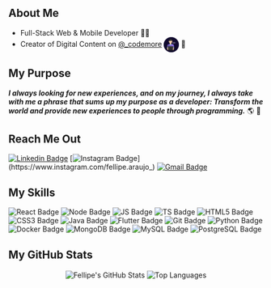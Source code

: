 ## About Me

* Full-Stack Web & Mobile Developer :technologist:
* Creator of Digital Content on [@_codemore](https://www.instagram.com/_codemore) <img src="LogoBackground.svg" width="30" align="center" /> :purple_heart:

## My Purpose

***I always looking for new experiences, and on my journey, I always take with me a phrase that sums up my purpose as a developer: Transform the world and provide new experiences to people through programming.*** :earth_americas: :blue_heart:

## Reach Me Out

[![Linkedin Badge](https://img.shields.io/badge/-LinkedIn-blue?style=flat-square&logo=Linkedin&logoColor=white&link=https://www.linkedin.com/in/fellipearaujo)](https://www.linkedin.com/in/fellipearaujo)
[![Instagram Badge](https://img.shields.io/badge/-Instagram-B353A5?style=flat-square&labelColor=B353A5&logo=instagram&logoColor=white&link=https://www.instagram.com/fellipe.araujo_)](https://www.instagram.com/fellipe.araujo_)
[![Gmail Badge](https://img.shields.io/badge/-fellipe.eng.soft@gmail.com-EA4635?style=flat-square&logo=Gmail&logoColor=white&link=mailto:fellipe.eng.soft@gmail.com)](mailto:fellipe.eng.soft@gmail.com)

## My Skills

![React Badge](https://img.shields.io/badge/-React-090909?style=flat-square&logo=React&logoColor=61DAFB)
![Node Badge](https://img.shields.io/badge/-Node.js-090909?style=flat-square&logo=Node.js&logoColor=339933)
![JS Badge](https://img.shields.io/badge/-JavaScript-090909?style=flat-square&logo=JavaScript&logoColor=F7DF1E)
![TS Badge](https://img.shields.io/badge/-TypeScript-090909?style=flat-square&logo=TypeScript&logoColor=3178C6)
![HTML5 Badge](https://img.shields.io/badge/-HTML5-090909?style=flat-square&logo=HTML5&logoColor=E34F26)
![CSS3 Badge](https://img.shields.io/badge/-CSS3-090909?style=flat-square&logo=CSS3&logoColor=1572B6)
![Java Badge](https://img.shields.io/badge/-Java-090909?style=flat-square&logo=Java&logoColor=FFFFFF)
![Flutter Badge](https://img.shields.io/badge/-Flutter-090909?style=flat-square&logo=Flutter&logoColor=02569B)
![Git Badge](https://img.shields.io/badge/-Git-090909?style=flat-square&logo=Git&logoColor=F05032)
![Python Badge](https://img.shields.io/badge/-Python-090909?style=flat-square&logo=Python&logoColor=3776AB)
![Docker Badge](https://img.shields.io/badge/-Docker-090909?style=flat-square&logo=Docker&logoColor=2496ED)
![MongoDB Badge](https://img.shields.io/badge/-MongoDB-090909?style=flat-square&logo=MongoDB&logoColor=47A248)
![MySQL Badge](https://img.shields.io/badge/-MySQL-090909?style=flat-square&logo=MySQL&logoColor=4479A1)
![PostgreSQL Badge](https://img.shields.io/badge/-PostgreSQL-090909?style=flat-square&logo=PostgreSQL&logoColor=336791)


## My GitHub Stats

<p align="center">
  <img align="center" src="https://github-readme-stats.vercel.app/api?username=fellipe-araujo&hide=stars&show_icons=true&theme=tokyonight&count_private=true&include_all_commits=true&hide_border=true&disable_animations=false&custom_title=Fellipe's GitHub Stats" alt="Fellipe's GitHub Stats" title="Fellipe's GitHub Stats" />
  <img align="center" src="https://github-readme-stats.vercel.app/api/top-langs/?username=fellipe-araujo&theme=tokyonight&hide_border=true&layout=compact" alt="Top Languages" title="Top Languages" />
</p>

<!--
**fellipe-araujo/fellipe-araujo** is a ✨ _special_ ✨ repository because its `README.md` (this file) appears on your GitHub profile.

Here are some ideas to get you started:

- 🔭 I’m currently working on ...
- 🌱 I’m currently learning ...
- 👯 I’m looking to collaborate on ...
- 🤔 I’m looking for help with ...
- 💬 Ask me about ...
- 📫 How to reach me: ...
- 😄 Pronouns: ...
- ⚡ Fun fact: ...
-->
